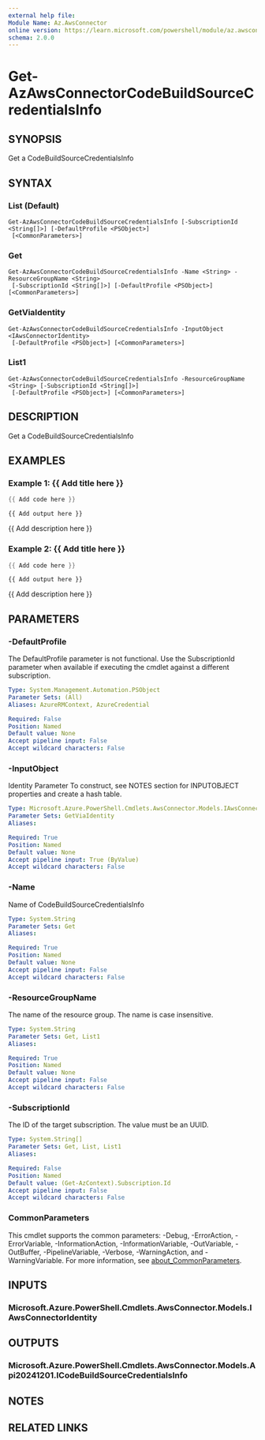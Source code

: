 ```yaml
---
external help file:
Module Name: Az.AwsConnector
online version: https://learn.microsoft.com/powershell/module/az.awsconnector/get-azawsconnectorcodebuildsourcecredentialsinfo
schema: 2.0.0
---
```


# Get-AzAwsConnectorCodeBuildSourceCredentialsInfo

## SYNOPSIS
Get a CodeBuildSourceCredentialsInfo

## SYNTAX

### List (Default)
```
Get-AzAwsConnectorCodeBuildSourceCredentialsInfo [-SubscriptionId <String[]>] [-DefaultProfile <PSObject>]
 [<CommonParameters>]
```

### Get
```
Get-AzAwsConnectorCodeBuildSourceCredentialsInfo -Name <String> -ResourceGroupName <String>
 [-SubscriptionId <String[]>] [-DefaultProfile <PSObject>] [<CommonParameters>]
```

### GetViaIdentity
```
Get-AzAwsConnectorCodeBuildSourceCredentialsInfo -InputObject <IAwsConnectorIdentity>
 [-DefaultProfile <PSObject>] [<CommonParameters>]
```

### List1
```
Get-AzAwsConnectorCodeBuildSourceCredentialsInfo -ResourceGroupName <String> [-SubscriptionId <String[]>]
 [-DefaultProfile <PSObject>] [<CommonParameters>]
```

## DESCRIPTION
Get a CodeBuildSourceCredentialsInfo

## EXAMPLES

### Example 1: {{ Add title here }}
```powershell
{{ Add code here }}
```

```output
{{ Add output here }}
```

{{ Add description here }}

### Example 2: {{ Add title here }}
```powershell
{{ Add code here }}
```

```output
{{ Add output here }}
```

{{ Add description here }}

## PARAMETERS

### -DefaultProfile
The DefaultProfile parameter is not functional.
Use the SubscriptionId parameter when available if executing the cmdlet against a different subscription.

```yaml
Type: System.Management.Automation.PSObject
Parameter Sets: (All)
Aliases: AzureRMContext, AzureCredential

Required: False
Position: Named
Default value: None
Accept pipeline input: False
Accept wildcard characters: False
```

### -InputObject
Identity Parameter
To construct, see NOTES section for INPUTOBJECT properties and create a hash table.

```yaml
Type: Microsoft.Azure.PowerShell.Cmdlets.AwsConnector.Models.IAwsConnectorIdentity
Parameter Sets: GetViaIdentity
Aliases:

Required: True
Position: Named
Default value: None
Accept pipeline input: True (ByValue)
Accept wildcard characters: False
```

### -Name
Name of CodeBuildSourceCredentialsInfo

```yaml
Type: System.String
Parameter Sets: Get
Aliases:

Required: True
Position: Named
Default value: None
Accept pipeline input: False
Accept wildcard characters: False
```

### -ResourceGroupName
The name of the resource group.
The name is case insensitive.

```yaml
Type: System.String
Parameter Sets: Get, List1
Aliases:

Required: True
Position: Named
Default value: None
Accept pipeline input: False
Accept wildcard characters: False
```

### -SubscriptionId
The ID of the target subscription.
The value must be an UUID.

```yaml
Type: System.String[]
Parameter Sets: Get, List, List1
Aliases:

Required: False
Position: Named
Default value: (Get-AzContext).Subscription.Id
Accept pipeline input: False
Accept wildcard characters: False
```

### CommonParameters
This cmdlet supports the common parameters: -Debug, -ErrorAction, -ErrorVariable, -InformationAction, -InformationVariable, -OutVariable, -OutBuffer, -PipelineVariable, -Verbose, -WarningAction, and -WarningVariable. For more information, see [about_CommonParameters](http://go.microsoft.com/fwlink/?LinkID=113216).

## INPUTS

### Microsoft.Azure.PowerShell.Cmdlets.AwsConnector.Models.IAwsConnectorIdentity

## OUTPUTS

### Microsoft.Azure.PowerShell.Cmdlets.AwsConnector.Models.Api20241201.ICodeBuildSourceCredentialsInfo

## NOTES

## RELATED LINKS

